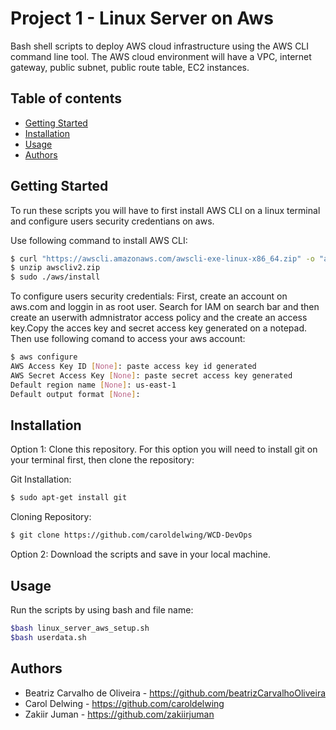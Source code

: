 # Project 1 - Linux Server on Aws 
Bash shell scripts to deploy AWS cloud infrastructure using the AWS CLI command line tool. The AWS cloud environment will have a VPC, internet gateway, public subnet, public route table, EC2 instances.

## Table of contents 
  - [Getting Started](#getting-started)
  - [Installation](#installation)
  - [Usage](#usage)
  - [Authors](#authors)


## Getting Started 
To run these scripts you will have to first install AWS CLI on a linux terminal and configure users security credentians on aws. 

Use following command to install AWS CLI: 
```sh
$ curl "https://awscli.amazonaws.com/awscli-exe-linux-x86_64.zip" -o "awscliv2.zip"
$ unzip awscliv2.zip
$ sudo ./aws/install
```

To configure users security credentials:
First, create an account on aws.com and loggin in as root user. Search for IAM on search bar and then create an userwith admnistrator access policy and the create an access key.Copy the acces key and secret access key generated on a notepad.
Then use following comand to access your aws account: 

```sh
$ aws configure
AWS Access Key ID [None]: paste access key id generated 
AWS Secret Access Key [None]: paste secret access key generated
Default region name [None]: us-east-1
Default output format [None]: 
```

## Installation 
 Option 1: Clone this repository. For this option you will need to install git on your terminal first, then clone the repository: 
 
 Git Installation:
 ```sh
 $ sudo apt-get install git
 ```
 Cloning Repository: 
 ```sh
 $ git clone https://github.com/caroldelwing/WCD-DevOps
 ```
 Option 2: Download the scripts and save in your local machine.
 
 ## Usage 
 
 Run the scripts by using bash and file name: 
 ```sh
 $bash linux_server_aws_setup.sh
 $bash userdata.sh 
```

## Authors 
- Beatriz Carvalho de Oliveira - https://github.com/beatrizCarvalhoOliveira
- Carol Delwing - https://github.com/caroldelwing
- Zakiir Juman - https://github.com/zakiirjuman
